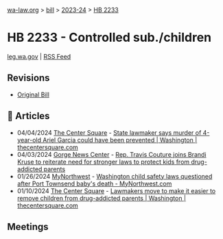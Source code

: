 [wa-law.org](/) > [bill](/bill/) > [2023-24](/bill/2023-24/) > [HB 2233](/bill/2023-24/hb/2233/)

# HB 2233 - Controlled sub./children
[leg.wa.gov](https://app.leg.wa.gov/billsummary?BillNumber=2233&Year=2023&Initiative=false) | [RSS Feed](./rss.xml)

## Revisions
* [Original Bill](1/)

## 📰 Articles
* 04/04/2024 [The Center Square](/org/the_center_square/) - [State lawmaker says murder of 4-year-old Ariel Garcia could have been prevented | Washington | thecentersquare.com](https://www.thecentersquare.com/washington/article_3e44175e-f2c5-11ee-a836-9b93ef0a31e9.html#:~:text=House%20Bill%202233)
* 04/03/2024 [Gorge News Center](/org/gorge_news_center/) - [Rep. Travis Couture joins Brandi Kruse to reiterate need for stronger laws to protect kids from drug-addicted parents](https://gorgenewscenter.com/2024/04/03/rep-travis-couture-joins-brandi-kruse-to-reiterate-need-for-stronger-laws-to-protect-kids-from-drug-addicted-parents/#:~:text=House%20Bill%202233)
* 01/26/2024 [MyNorthwest](/org/mynorthwest/) - [Washington child safety laws questioned after Port Townsend baby's death - MyNorthwest.com](https://mynorthwest.com/3948023/washington-child-safety-laws-criticized-port-townsend-baby-death/#:~:text=House%20Bill%202233)
* 01/10/2024 [The Center Square](/org/the_center_square/) - [Lawmakers move to make it easier to remove children from drug-addicted parents | Washington | thecentersquare.com](https://www.thecentersquare.com/washington/article_95d399c8-b016-11ee-8971-8fa20b429f93.html#:~:text=Bill%202233)

## Meetings